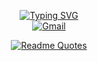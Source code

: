 <p align="center">
  <a href="https://github.com/sanket-poojary-03">
    <img src="https://readme-typing-svg.herokuapp.com?font=Lora&duration=2000&pause=100&multiline=true&width=500&height=80&lines=Sanket+Poojary;Data+Science+%7C+AI%2FML+%7C+" alt="Typing SVG" />
  </a>
  <br/>
  <a href="mailto:sanketpoojary003@gmail.com">
    <img src="https://img.shields.io/badge/-Gmail-red?style=for-the-badge&logo=gmail&logoColor=white" alt="Gmail">
  </a>
</p>

<div align="center">
  
 [![Readme Quotes](https://quotes-github-readme.vercel.app/api?quote=Every+AI+out+there+owes+its+existence+to+cracking+a+simple+linear+equation&border=True&type=horizontal&theme=nord)](https://github.com/piyushsuthar/github-readme-quotes)
</div>



<!--
**sanket-poojary-03/sanket-poojary-03** is a ✨ _special_ ✨ repository because its `README.md` (this file) appears on your GitHub profile.

Here are some ideas to get you started:

- 🔭 I’m currently working on ...nn
- 🌱 I’m currently learning ...
- 👯 I’m looking to collaborate on ...
- 🤔 I’m looking for help with ...
- 💬 Ask me about ...
- 📫 How to reach me: ...
- 😄 Pronouns: ...
- ⚡ Fun fact: ...
-->
